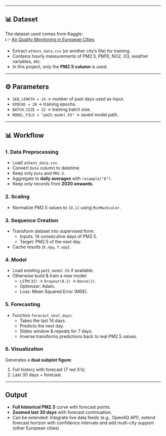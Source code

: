 
---

## 📊 Dataset

The dataset used comes from Kaggle:  
👉 [Air Quality Monitoring in European Cities](https://www.kaggle.com/datasets/yekenot/air-quality-monitoring-in-european-cities?resource=download)

- Extract `athens_data.csv` (or another city’s file) for training.  
- Contains hourly measurements of PM2.5, PM10, NO2, O3, weather variables, etc.  
- In this project, only the **PM2.5 column** is used.

---

## ⚙️ Parameters
- `SEQ_LENGTH = 14` → number of past days used as input.
- `EPOCHS = 20` → training epochs.
- `BATCH_SIZE = 32` → training batch size.
- `MODEL_FILE = "pm25_model.h5"` → saved model path.

---

## 📊 Workflow

### 1. Data Preprocessing
- Load `athens_data.csv`.
- Convert `Date` column to datetime.
- Keep only `Date` and `PM2.5`.
- Aggregate to **daily averages** with `resample("D")`.
- Keep only records from **2020 onwards**.

### 2. Scaling
- Normalize PM2.5 values to `[0,1]` using `MinMaxScaler`.

### 3. Sequence Creation
- Transform dataset into supervised form:
  - Inputs: 14 consecutive days of PM2.5.
  - Target: PM2.5 of the next day.
- Cache results (`X.npy`, `Y.npy`).

### 4. Model
- Load existing `pm25_model.h5` if available.
- Otherwise build & train a new model:
  - `LSTM(32)` → `Dropout(0.2)` → `Dense(1)`.
  - Optimizer: Adam.
  - Loss: Mean Squared Error (MSE).

### 5. Forecasting
- Function `forecast_next_days`:
  - Takes the last 14 days.
  - Predicts the next day.
  - Slides window & repeats for 7 days.
  - Inverse transforms predictions back to real PM2.5 values.

### 6. Visualization
Generates a **dual subplot figure**:
1. Full history with forecast (7 red X’s).
2. Last 30 days + forecast.

---

## Output
- **Full historical PM2.5** curve with forecast points.  
- **Zoomed last 30 days** with forecast continuation.
- Can be extended: Integrate live data feeds (e.g., OpenAQ API), extend forecast horizon with confidence intervals and add multi-city support (other European cities)

